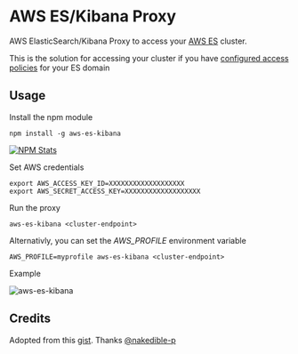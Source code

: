 # AWS ES/Kibana Proxy

AWS ElasticSearch/Kibana Proxy to access your [AWS ES](https://aws.amazon.com/elasticsearch-service/) cluster. 

This is the solution for accessing your cluster if you have [configured access policies](http://docs.aws.amazon.com/elasticsearch-service/latest/developerguide/es-createupdatedomains.html#es-createdomain-configure-access-policies) for your ES domain

## Usage

Install the npm module 

    npm install -g aws-es-kibana
    
[![NPM Stats](https://nodei.co/npm/aws-es-kibana.png?downloads=true)](https://npmjs.org/package/aws-es-kibana)

Set AWS credentials
                          
    export AWS_ACCESS_KEY_ID=XXXXXXXXXXXXXXXXXXX
    export AWS_SECRET_ACCESS_KEY=XXXXXXXXXXXXXXXXXXX

Run the proxy

    aws-es-kibana <cluster-endpoint>

Alternativly, you can set the _AWS_PROFILE_ environment variable

    AWS_PROFILE=myprofile aws-es-kibana <cluster-endpoint>
    
Example 

![aws-es-kibana](https://raw.githubusercontent.com/santthosh/aws-es-kibana/master/aws-es-kibana.png)

## Credits

Adopted from this [gist](https://gist.github.com/nakedible-p/ad95dfb1c16e75af1ad5). Thanks [@nakedible-p](https://github.com/nakedible-p)


